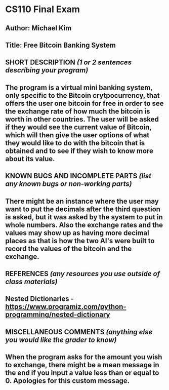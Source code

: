 # CS110 Final Exam

## Author: Michael Kim
## Title: Free Bitcoin Banking System

## SHORT DESCRIPTION *(1 or 2 sentences describing your program)*
## The program is a virtual mini banking system, only specific to the Bitcoin crytpocurrency, that offers the user one bitcoin for free in order to see the exchange rate of how much the bitcoin is worth in other countries.  The user will be asked if they would see the current value of Bitcoin, which will then give the user options of what they would like to do with the bitcoin that is obtained and to see if they wish to know more about its value.

## KNOWN BUGS AND INCOMPLETE PARTS *(list any known bugs or non-working parts)*
## There might be an instance where the user may want to put the decimals after the third question is asked, but it was asked by the system to put in whole numbers.  Also the exchange rates and the values may show up as having more decimal places as that is how the two AI's were built to record the values of the bitcoin and the exchange.

## REFERENCES *(any resources you use outside of class materials)*
## Nested Dictionaries - https://www.programiz.com/python-programming/nested-dictionary

## MISCELLANEOUS COMMENTS *(anything else you would like the grader to know)*
##  When the program asks for the amount you wish to exchange, there might be a mean message in the end if you input a value less than or equal to 0.  Apologies for this custom message.